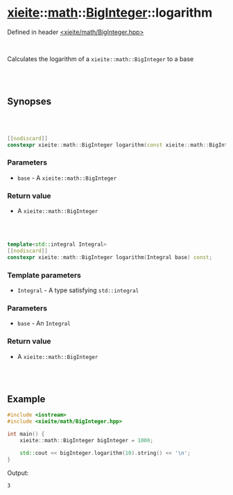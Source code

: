# [xieite](../../xieite.md)::[math](../../math.md)::[BigInteger](../BigInteger.md)::logarithm
Defined in header [<xieite/math/BigInteger.hpp>](../../../include/xieite/math/BigInteger.hpp)

<br/>

Calculates the logarithm of a `xieite::math::BigInteger` to a base

<br/><br/>

## Synopses

<br/><br/>

```cpp
[[nodiscard]]
constexpr xieite::math::BigInteger logarithm(const xieite::math::BigInteger& base) const;
```
### Parameters
- `base` - A `xieite::math::BigInteger`
### Return value
- A `xieite::math::BigInteger`

<br/><br/>

```cpp
template<std::integral Integral>
[[nodiscard]]
constexpr xieite::math::BigInteger logarithm(Integral base) const;
```
### Template parameters
- `Integral` - A type satisfying `std::integral`
### Parameters
- `base` - An `Integral`
### Return value
- A `xieite::math::BigInteger`

<br/><br/>

## Example
```cpp
#include <iostream>
#include <xieite/math/BigInteger.hpp>

int main() {
	xieite::math::BigInteger bigInteger = 1000;

	std::cout << bigInteger.logarithm(10).string() << '\n';
}
```
Output:
```
3
```
